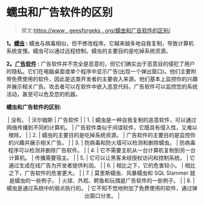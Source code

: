 # 蠕虫和广告软件的区别

> 原文:[https://www . geesforgeks . org/蠕虫和广告软件的区别/](https://www.geeksforgeeks.org/difference-between-worms-and-adware/)

**1。[蠕虫](https://www.geeksforgeeks.org/worms-viruses-and-beyond/) :**
蠕虫与病毒相似，但不修改程序。它越来越多地自我复制，导致计算机系统变慢。蠕虫可以通过远程控制。蠕虫的主要目的是吃掉系统资源。

**2。[广告软件](https://www.geeksforgeeks.org/threats-to-information-security/) :**
广告软件并不完全是恶意的，但它们确实出于恶意目的侵犯了用户的隐私。它们在电脑桌面或单个程序中显示广告(出现一个弹出窗口)。他们主要附带免费使用的软件，因此是这类开发者的主要收入来源。他们基本上监控你的兴趣并展示相关广告。攻击者可以在软件中嵌入恶意代码，广告软件可以监控您的系统活动，甚至可以危及您的机器。

**蠕虫和广告软件的区别:**

<center>

| 没有。 | 沃尔姆斯 | 广告软件 |
| 1. | 蠕虫是一种自我复制的恶意软件，可以通过网络传播到不同的计算机。 | 广告软件类似于间谍软件，它既具有侵入性，又难以根除。 |
| 2. | 蠕虫的主要目的是吃掉系统资源。 | 广告软件的主要目的是监控你的兴趣并展示相关广告。 |
| 3. | 防病毒和防火墙可以检测和删除蠕虫。 | 防病毒程序可以检测并删除广告软件。 |
| 4. | 它不需要主机从一台计算机复制到另一台计算机。 | 传播需要宿主。 |
| 5. | 它可以让黑客未经授权访问和控制系统。 | 它通过生成在线广告为开发者提供利润。 |
| 6. | 相比之下，它的危害较小。 | 相比之下，广告软件的危害更大。 |
| 7. | 莫里斯蠕虫、风暴蠕虫和 SQL Slammer 就是蠕虫的一些例子。 | 火球、外观、鳄鱼和玩偶是广告软件的一些例子。 |
| 8. | 蠕虫是通过系统中的弱点执行的。 | 它不知不觉地附加了免费使用的软件，通过弹出窗口分发。 |

</center>